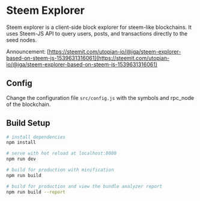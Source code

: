 # Steem Explorer
Steem explorer is a client-side block explorer for steem-like blockchains. It uses Steem-JS API to query users, posts, and transactions directly to the seed nodes.

Announcement:
[https://steemit.com/utopian-io/@jga/steem-explorer-based-on-steem-js-1539631316061](https://steemit.com/utopian-io/@jga/steem-explorer-based-on-steem-js-1539631316061)

## Config
Change the configuration file `src/config.js` with the symbols and rpc_node of the blockchain.

## Build Setup

``` bash
# install dependencies
npm install

# serve with hot reload at localhost:8080
npm run dev

# build for production with minification
npm run build

# build for production and view the bundle analyzer report
npm run build --report
```